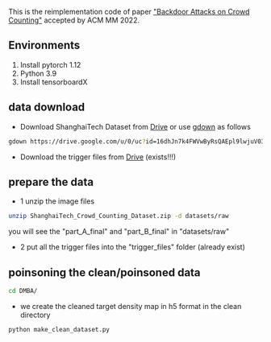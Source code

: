This is the reimplementation code of paper ["Backdoor Attacks on Crowd Counting"](https://arxiv.org/abs/2207.05641) accepted by ACM MM 2022.
## Environments
  1. Install pytorch 1.12 
  2. Python 3.9
  3. Install tensorboardX
##
## data download
  * Download ShanghaiTech Dataset from [Drive](https://drive.google.com/file/d/16dhJn7k4FWVwByRsQAEpl9lwjuV03jVI/view) or use [gdown](https://github.com/wkentaro/gdown) as follows
  ```bash
  gdown https://drive.google.com/u/0/uc?id=16dhJn7k4FWVwByRsQAEpl9lwjuV03jVI&export=download
  ```
  * Download the trigger files from [Drive](https://drive.google.com/drive/folders/1PyWMGFiWsWaTzQ_kuo3wCSpWk-2TPsfG?usp=sharing) (exists!!!)
##

## prepare the data
 * 1 unzip the image files
```bash
unzip ShanghaiTech_Crowd_Counting_Dataset.zip -d datasets/raw
```
you will see the "part_A_final" and "part_B_final" in "datasets/raw"

* 2 put all the trigger files into the "trigger_files" folder (already exist)
##

## poinsoning the clean/poinsoned data
```bash
cd DMBA/
```

* we create the cleaned target density map in h5 format in the clean directory
```python
python make_clean_dataset.py
```







##

<!-- ## The Targeted Models
  CSRNet: https://github.com/CommissarMa/CSRNet-pytorch

  CAN: https://github.com/CommissarMa/Context-Aware_Crowd_Counting-pytorch

  BayesianCC: https://github.com/ZhihengCV/Bayesian-Crowd-Counting

  SFA: https://github.com/Pongpisit-Thanasutives/Variations-of-SFANet-for-Crowd-Counting

  KDMG: [https://github.com/BigTeacher-777/DA-Net-Crowd-Counting](https://github.com/jia-wan/KDMG_Counting)

##
## Injection Trigger & Density Map altering
  * Run the data_preparation.py -->
